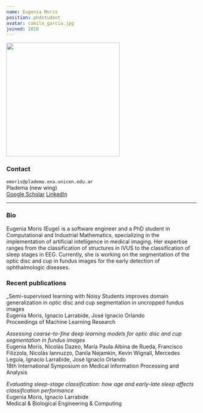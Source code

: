 ```yaml
---
name: Eugenia Moris
position: phdstudent
avatar: camila_garcia.jpg
joined: 2018
---
```


<img width="300" src="{{site.baseurl}}/images/people/{{page.avatar}}" data-action="zoom">

### Contact

<i class="fa fa-envelope-o"></i>  `emoris@pladema.exa.unicen.edu.ar`<br>
<i class="fa fa-building"></i> Pladema (new wing) <br>
<i class="fa fa-bar-chart"></i> [Google Scholar](https://scholar.google.com/citations?hl=es&user=krc21eUAAAAJ)
<i class="fa fa-bar-chart"></i> [LinkedIn](https://www.linkedin.com/in/eugenia-moris-480a55162)

<hr>

### Bio

Eugenia Moris (Euge) is a software engineer and a PhD student in Computational and Industrial Mathematics, specializing in the implementation of artificial intelligence in medical imaging. Her expertise ranges from the classification of structures in IVUS to the classification of sleep stages in EEG. Currently, she is working on the segmentation of the optic disc and cup in fundus images for the early detection of ophthalmologic diseases.

### Recent publications

_Semi-supervised learning with Noisy Students improves domain generalization in optic disc and cup segmentation in uncropped fundus images<br>
Eugenia Moris, Ignacio Larrabide, José Ignacio Orlando<br>
Proceedings of Machine Learning Research

_Assessing coarse-to-fine deep learning models for optic disc and cup segmentation in fundus images_<br>
Eugenia Moris, Nicolás Dazeo, María Paula Albina de Rueda, Francisco Filizzola, Nicolás Iannuzzo, Danila Nejamkin, Kevin Wignall, Mercedes Leguía, Ignacio Larrabide, José Ignacio Orlando<br>
18th International Symposium on Medical Information Processing and Analysis

_Evaluating sleep-stage classification: how age and early-late sleep affects classification performance_<br>
Eugenia Moris, Ignacio Larrabide<br>
Medical & Biological Engineering & Computing
